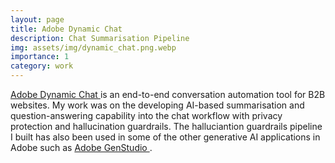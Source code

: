 ```yaml
---
layout: page
title: Adobe Dynamic Chat
description: Chat Summarisation Pipeline
img: assets/img/dynamic_chat.png.webp
importance: 1
category: work
---
```


<a href="https://business.adobe.com/products/marketo/dynamic-chat.html"> Adobe Dynamic Chat </a> is an end-to-end conversation automation tool for B2B websites. My work was on the developing AI-based summarisation and question-answering capability into the chat workflow with privacy protection and hallucination guardrails. The halluciantion guardrails pipeline I built has also been used in some of the other generative AI applications in Adobe such as <a href="https://business.adobe.com/products/genstudio-for-performance-marketing.html">Adobe GenStudio </a>.
